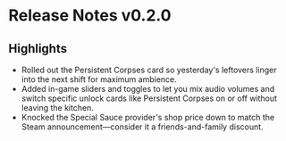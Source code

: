 # Release Notes v0.2.0

## Highlights
- Rolled out the Persistent Corpses card so yesterday's leftovers linger into the next shift for maximum ambience.
- Added in-game sliders and toggles to let you mix audio volumes and switch specific unlock cards like Persistent Corpses on or off without leaving the kitchen.
- Knocked the Special Sauce provider's shop price down to match the Steam announcement—consider it a friends-and-family discount.
